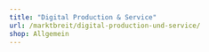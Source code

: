 ```yaml
---
title: "Digital Production & Service"
url: /marktbreit/digital-production-und-service/
shop: Allgemein
---
```

